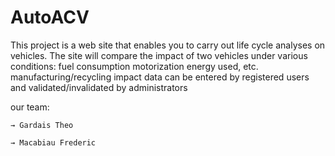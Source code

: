 # AutoACV

This project is a web site that enables you to carry out life cycle analyses on vehicles. The site will compare the impact of two vehicles under various conditions:
 fuel consumption
 motorization
 energy used, etc.
 manufacturing/recycling impact
data can be entered by registered users
and validated/invalidated by administrators

our team:

    → Gardais Theo

    → Macabiau Frederic
